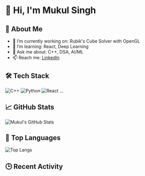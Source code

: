 # 👋 Hi, I'm Mukul Singh

## 🚀 About Me
- 🔭 I’m currently working on: Rubik's Cube Solver with OpenGL
- 🌱 I’m learning: React, Deep Learning
- 💬 Ask me about: C++, DSA, AI/ML
- 📫 Reach me: [LinkedIn](https://linkedin.com/in/YOUR-ID)

## 🛠️ Tech Stack
![C++](https://img.shields.io/badge/C++-00599C?logo=c%2B%2B&logoColor=white)
![Python](https://img.shields.io/badge/Python-3776AB?logo=python&logoColor=white)
![React](https://img.shields.io/badge/React-20232A?logo=react&logoColor=61DAFB)
...

## 📈 GitHub Stats
![Mukul's GitHub Stats](https://github-readme-stats.vercel.app/api?username=YOUR-USERNAME&show_icons=true&theme=tokyonight)

## 🧠 Top Languages
![Top Langs](https://github-readme-stats.vercel.app/api/top-langs/?username=YOUR-USERNAME&layout=compact)

## 🕒 Recent Activity
<!--START_SECTION:activity-->
<!--END_SECTION:activity-->
